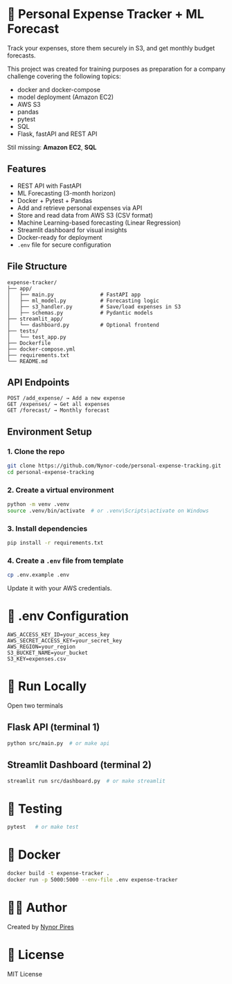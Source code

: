 # 💸 Personal Expense Tracker + ML Forecast

Track your expenses, store them securely in S3, and get monthly budget forecasts.

This project was created for training purposes as preparation for a company challenge covering the following topics:
- docker and docker-compose
- model deployment (Amazon EC2)
- AWS S3
- pandas
- pytest
- SQL
- Flask, fastAPI and REST API

Stil missing: **Amazon EC2**, **SQL**

## Features
- REST API with FastAPI
- ML Forecasting (3-month horizon)
- Docker + Pytest + Pandas
- Add and retrieve personal expenses via API  
- Store and read data from AWS S3 (CSV format)  
- Machine Learning-based forecasting (Linear Regression)  
- Streamlit dashboard for visual insights  
- Docker-ready for deployment  
- `.env` file for secure configuration


## File Structure

```text
expense-tracker/
├── app/
│   ├── main.py               # FastAPI app
│   ├── ml_model.py           # Forecasting logic
│   ├── s3_handler.py         # Save/load expenses in S3
│   ├── schemas.py            # Pydantic models
├── streamlit_app/
│   └── dashboard.py          # Optional frontend
├── tests/
│   └── test_app.py
├── Dockerfile
├── docker-compose.yml
├── requirements.txt
└── README.md
```

## API Endpoints
```text
POST /add_expense/ → Add a new expense
GET /expenses/ → Get all expenses
GET /forecast/ → Monthly forecast
```

## Environment Setup

### 1. Clone the repo
```bash
git clone https://github.com/Nynor-code/personal-expense-tracking.git
cd personal-expense-tracking
```

### 2. Create a virtual environment
```bash
python -m venv .venv
source .venv/bin/activate  # or .venv\Scripts\activate on Windows
```

### 3. Install dependencies
```bash
pip install -r requirements.txt
```

### 4. Create a `.env` file from template
```bash
cp .env.example .env
```

Update it with your AWS credentials.

# 🔐 .env Configuration
```dotenv
AWS_ACCESS_KEY_ID=your_access_key
AWS_SECRET_ACCESS_KEY=your_secret_key
AWS_REGION=your_region
S3_BUCKET_NAME=your_bucket
S3_KEY=expenses.csv
```

# 🧪 Run Locally
Open two terminals

## Flask API (terminal 1)
```bash
python src/main.py  # or make api
```

## Streamlit Dashboard (terminal 2)
```bash
streamlit run src/dashboard.py  # or make streamlit
```

# 🧪 Testing
```bash
pytest   # or make test
```

# 🐳 Docker
```bash
docker build -t expense-tracker .
docker run -p 5000:5000 --env-file .env expense-tracker
```

# 👩‍💻 Author
Created by [Nynor Pires](https://nynor-code.github.io/nfpires/)

# 📄 License
MIT License

